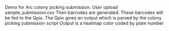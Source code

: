 Demo for Arc colony picking submission.
User upload sample_submission.csv
Then barcodes are generated. These barcodes will be fed to the Qpix.
The Qpix gives an output which is parsed by the colony picking submission script
Output is a heatmap color coded by plate number
